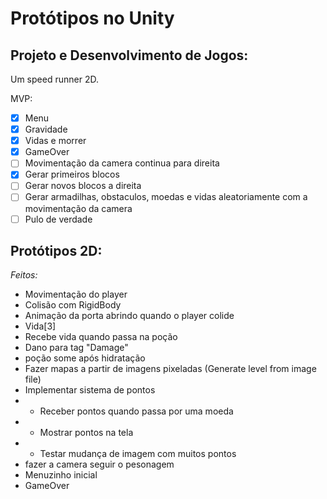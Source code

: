 # Protótipos no Unity

## Projeto e Desenvolvimento de Jogos:

Um speed runner 2D.

MVP:
- [x] Menu
- [x] Gravidade
- [x] Vidas e morrer
- [x] GameOver
- [ ] Movimentação da camera continua para direita
- [x] Gerar primeiros blocos
- [ ] Gerar novos blocos a direita
- [ ] Gerar armadilhas, obstaculos, moedas e vidas aleatoriamente com a movimentação da camera
- [ ] Pulo de verdade

## Protótipos 2D:

*Feitos:*
- Movimentação do player
- Colisão com RigidBody
- Animação da porta abrindo quando o player colide
- Vida\[3\]
- Recebe vida quando passa na poção
- Dano para tag "Damage"
- poção some após hidratação
- Fazer mapas a partir de imagens pixeladas (Generate level from image file)
- Implementar sistema de pontos
- - Receber pontos quando passa por uma moeda
- - Mostrar pontos na tela                      
- - Testar mudança de imagem com muitos pontos  
- fazer a camera seguir o pesonagem
- Menuzinho inicial
- GameOver
